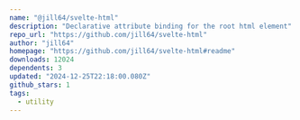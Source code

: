 ```yaml
---
name: "@jill64/svelte-html"
description: "Declarative attribute binding for the root html element"
repo_url: "https://github.com/jill64/svelte-html"
author: "jill64"
homepage: "https://github.com/jill64/svelte-html#readme"
downloads: 12024
dependents: 3
updated: "2024-12-25T22:18:00.080Z"
github_stars: 1
tags: 
  - utility
---
```

